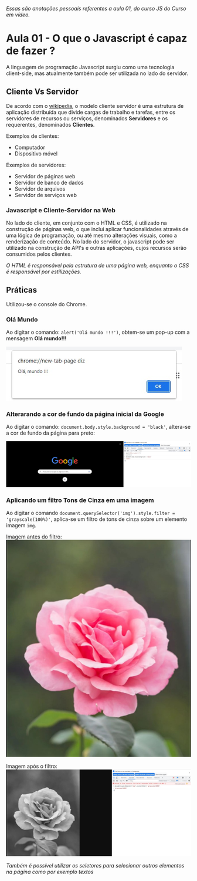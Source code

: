 _Essas são anotações pessoais referentes a aula 01, do curso JS do Curso em vídeo._

# Aula 01 - O que o Javascript é capaz de fazer ?

A linguagem de programação Javascript surgiu como uma tecnologia client-side, mas atualmente também pode ser utilizada no lado do servidor.

## Cliente Vs Servidor

De acordo com o [wikipedia](https://pt.wikipedia.org/wiki/Modelo_cliente%E2%80%93servidor), o modelo cliente servidor é uma estrutura de aplicação distribuída que divide cargas de trabalho e tarefas, entre os servidores de recursos ou serviços, denominados **Servidores** e os requerentes, denominados **Clientes**.

Exemplos de clientes:

- Computador
- Dispositivo móvel

Exemplos de servidores:

- Servidor de páginas web
- Servidor de banco de dados
- Servidor de arquivos
- Servidor de serviços web

### Javascript e Cliente-Servidor na Web

No lado do cliente, em conjunto com o HTML e CSS, é utilizado na construção de páginas web, o que inclui aplicar funcionalidades através de uma lógica de programação, ou até mesmo alterações visuais, como a renderização de conteúdo. No lado do servidor, o javascript pode ser utilizado na construção de API's e outras aplicações, cujos recursos serão consumidos pelos clientes.

_O HTML é responsável pela estrutura de uma página web, enquanto o CSS é responsável por estilizações._

## Práticas

Utilizou-se o console do Chrome.

### Olá Mundo

Ao digitar o comando: `alert('Olá mundo !!!')`, obtem-se um pop-up com a mensagem **Olá mundo!!!**

![Resultado do comando alert: retângulo que sobrepõe a página com a mensagem Olá mundo !!!](olamundo.jpg 'Resultado do comando alert: retângulo que sobrepõe a página com a mensagem Olá mundo !!!')

### Alterarando a cor de fundo da página inicial da Google

Ao digitar o comando: `document.body.style.background = 'black'`, altera-se a cor de fundo da página para preto:

![Resultado da alteração da cor de fundo da página utilizando JS](blackbackground.jpg 'Resultado da alteração da cor de fundo da página utilizando JS')

### Aplicando um filtro Tons de Cinza em uma imagem

Ao digitar o comando `document.querySelector('img').style.filter = 'grayscale(100%)'`, aplica-se um filtro de tons de cinza sobre um elemento imagem `img`.

Imagem antes do filtro:
![Imagem antes do grayscale](flor.jpg)

Imagem após o filtro:
![Resultado da imagem após aplicar o filtro de tons de cinza](grayscale.jpg)

_Também é possível utilizar os seletores para selecionar outros elementos na página como por exemplo textos_
